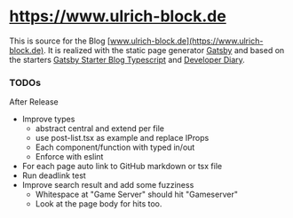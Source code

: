 # https://www.ulrich-block.de

This is source for the Blog [www.ulrich-block.de](https://www.ulrich-block.de).
It is realized with the static page generator [Gatsby](https://www.gatsbyjs.org/) and based on the starters [Gatsby Starter Blog Typescript](https://github.com/gperl27/Gatsby-Starter-Blog-Typescript) and [Developer Diary](https://www.gatsbyjs.org/starters/willjw3/gatsby-starter-developer-diary/).

### TODOs

After Release
- Improve types
  - abstract central and extend per file
  - use post-list.tsx as example and replace IProps
  - Each component/function with typed in/out
  - Enforce with eslint
- For each page auto link to GitHub markdown or tsx file
- Run deadlink test
- Improve search result and add some fuzziness
  - Whitespace at "Game Server" should hit "Gameserver"
  - Look at the page body for hits too.
